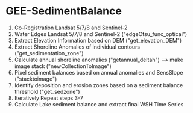 # GEE-SedimentBalance

1. Co-Registration Landsat 5/7/8 and Sentinel-2
2. Water Edges Landsat 5/7/8 and Sentinel-2 ("edgeOtsu_func_optical")
3. Extract Elevation Information based on DEM ("get_elevation_DEM")
4. Extract Shoreline Anomalies of individual contours ("get_sedimentation_zone")
5. Calculate annual shoreline anomalies ("getannual_deltah") --> make image stack ("newCollectionToImage")
6. Pixel sediment balances based on annual anomalies and SensSlope ("stacktoimage")
7. Identify deposition and erosion zones based on a sediment balance threshold ("get_sedzone")
8. Iteratively Repeat steps 3-7
9. Calculate Lake sediment balance and extract final WSH Time Series
